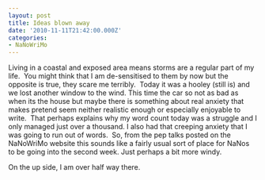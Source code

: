 ```yaml
---
layout: post
title: Ideas blown away
date: '2010-11-11T21:42:00.000Z'
categories:
- NaNoWriMo
---
```


Living in a coastal and exposed area means storms are a regular part of my life.  You might think that I am de-sensitised to them by now but the opposite is true, they scare me terribly.  Today it was a hooley (still is) and we lost another window to the wind. This time the car so not as bad as when its the house but maybe there is something about real anxiety that makes pretend seem neither realistic enough or especially enjoyable to write.  That perhaps explains why my word count today was a struggle and I only managed just over a thousand. I also had that creeping anxiety that I was going to run out of words.  So, from the pep talks posted on the NaNoWriMo website this sounds like a fairly usual sort of place for NaNos to be going into the second week. Just perhaps a bit more windy.

On the up side, I am over half way there.
